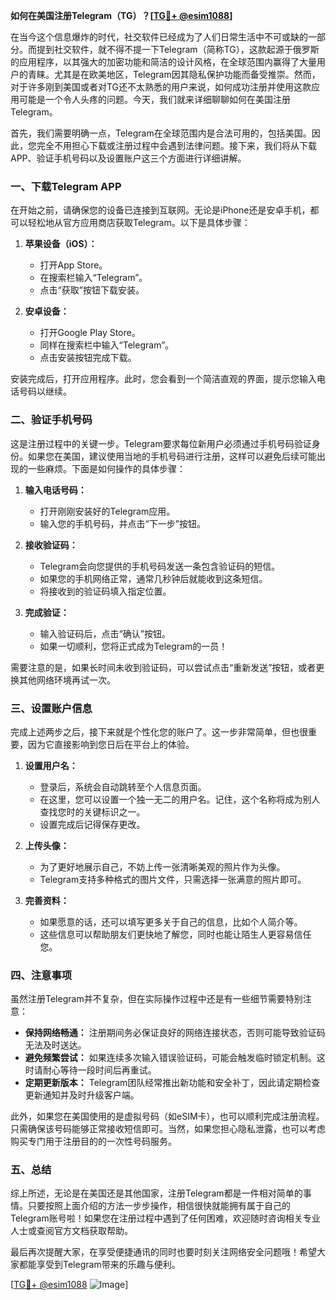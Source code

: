 **如何在美国注册Telegram（TG）？[[TG💪+ @esim1088](https://t.me/s/esim1088)]**

在当今这个信息爆炸的时代，社交软件已经成为了人们日常生活中不可或缺的一部分。而提到社交软件，就不得不提一下Telegram（简称TG），这款起源于俄罗斯的应用程序，以其强大的加密功能和简洁的设计风格，在全球范围内赢得了大量用户的青睐。尤其是在欧美地区，Telegram因其隐私保护功能而备受推崇。然而，对于许多刚到美国或者对TG还不太熟悉的用户来说，如何成功注册并使用这款应用可能是一个令人头疼的问题。今天，我们就来详细聊聊如何在美国注册Telegram。

首先，我们需要明确一点，Telegram在全球范围内是合法可用的，包括美国。因此，您完全不用担心下载或注册过程中会遇到法律问题。接下来，我们将从下载APP、验证手机号码以及设置账户这三个方面进行详细讲解。

### **一、下载Telegram APP**

在开始之前，请确保您的设备已连接到互联网。无论是iPhone还是安卓手机，都可以轻松地从官方应用商店获取Telegram。以下是具体步骤：

1. **苹果设备（iOS）：**
   - 打开App Store。
   - 在搜索栏输入“Telegram”。
   - 点击“获取”按钮下载安装。

2. **安卓设备：**
   - 打开Google Play Store。
   - 同样在搜索栏中输入“Telegram”。
   - 点击安装按钮完成下载。

安装完成后，打开应用程序。此时，您会看到一个简洁直观的界面，提示您输入电话号码以继续。

### **二、验证手机号码**

这是注册过程中的关键一步。Telegram要求每位新用户必须通过手机号码验证身份。如果您在美国，建议使用当地的手机号码进行注册，这样可以避免后续可能出现的一些麻烦。下面是如何操作的具体步骤：

1. **输入电话号码：**
   - 打开刚刚安装好的Telegram应用。
   - 输入您的手机号码，并点击“下一步”按钮。

2. **接收验证码：**
   - Telegram会向您提供的手机号码发送一条包含验证码的短信。
   - 如果您的手机网络正常，通常几秒钟后就能收到这条短信。
   - 将接收到的验证码填入指定位置。

3. **完成验证：**
   - 输入验证码后，点击“确认”按钮。
   - 如果一切顺利，您将正式成为Telegram的一员！

需要注意的是，如果长时间未收到验证码，可以尝试点击“重新发送”按钮，或者更换其他网络环境再试一次。

### **三、设置账户信息**

完成上述两步之后，接下来就是个性化您的账户了。这一步非常简单，但也很重要，因为它直接影响到您日后在平台上的体验。

1. **设置用户名：**
   - 登录后，系统会自动跳转至个人信息页面。
   - 在这里，您可以设置一个独一无二的用户名。记住，这个名称将成为别人查找您时的关键标识之一。
   - 设置完成后记得保存更改。

2. **上传头像：**
   - 为了更好地展示自己，不妨上传一张清晰美观的照片作为头像。
   - Telegram支持多种格式的图片文件，只需选择一张满意的照片即可。

3. **完善资料：**
   - 如果愿意的话，还可以填写更多关于自己的信息，比如个人简介等。
   - 这些信息可以帮助朋友们更快地了解您，同时也能让陌生人更容易信任您。

### **四、注意事项**

虽然注册Telegram并不复杂，但在实际操作过程中还是有一些细节需要特别注意：

- **保持网络畅通：** 注册期间务必保证良好的网络连接状态，否则可能导致验证码无法及时送达。
- **避免频繁尝试：** 如果连续多次输入错误验证码，可能会触发临时锁定机制。这时请耐心等待一段时间后再重试。
- **定期更新版本：** Telegram团队经常推出新功能和安全补丁，因此请定期检查更新通知并及时升级客户端。

此外，如果您在美国使用的是虚拟号码（如eSIM卡），也可以顺利完成注册流程。只需确保该号码能够正常接收短信即可。当然，如果您担心隐私泄露，也可以考虑购买专门用于注册目的的一次性号码服务。

### **五、总结**

综上所述，无论是在美国还是其他国家，注册Telegram都是一件相对简单的事情。只要按照上面介绍的方法一步步操作，相信很快就能拥有属于自己的Telegram账号啦！如果您在注册过程中遇到了任何困难，欢迎随时咨询相关专业人士或查阅官方文档获取帮助。

最后再次提醒大家，在享受便捷通讯的同时也要时刻关注网络安全问题哦！希望大家都能享受到Telegram带来的乐趣与便利。

[[TG💪+ @esim1088](https://t.me/s/esim1088) ![Image](https://i.postimg.cc/4NQfJmqS/Snipaste-2025-05-13-00-14-12.png)]